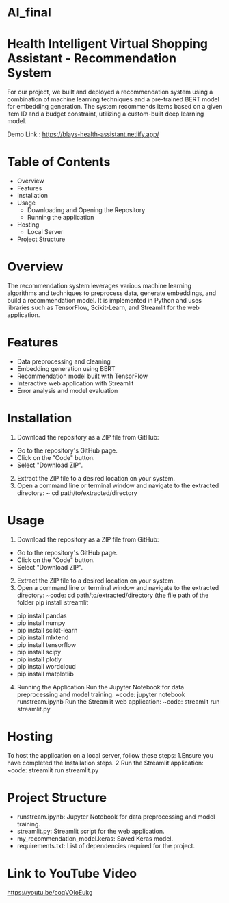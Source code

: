 # AI_final

# Health Intelligent Virtual Shopping Assistant - Recommendation System 
For our project, we built and deployed a recommendation system using a combination of machine learning techniques and a pre-trained BERT model for embedding generation. The system recommends items based on a given item ID and a budget constraint, utilizing a custom-built deep learning model.

Demo Link : https://blays-health-assistant.netlify.app/
# Table of Contents
* Overview
* Features
* Installation
* Usage
   * Downloading and Opening the Repository
   * Running the application
* Hosting
   * Local Server
* Project Structure

# Overview
The recommendation system leverages various machine learning algorithms and techniques to preprocess data, generate embeddings, and build a recommendation model. It is implemented in Python and uses libraries such as TensorFlow, Scikit-Learn, and Streamlit for the web application.  

# Features
* Data preprocessing and cleaning
* Embedding generation using BERT
* Recommendation model built with TensorFlow
* Interactive web application with Streamlit
* Error analysis and model evaluation

# Installation
1. Download the repository as a ZIP file from GitHub:
  * Go to the repository's GitHub page.
  * Click on the "Code" button.
  * Select "Download ZIP".
2. Extract the ZIP file to a desired location on your system.
3. Open a command line or terminal window and navigate to the extracted directory:
~ cd path/to/extracted/directory

# Usage
1. Download the repository as a ZIP file from GitHub:
  * Go to the repository's GitHub page.
  * Click on the "Code" button.
  * Select "Download ZIP".
2. Extract the ZIP file to a desired location on your system.
3. Open a command line or terminal window and navigate to the extracted directory:
~code: cd path/to/extracted/directory (the file path of the folder
      pip install streamlit
* pip install pandas
* pip install numpy
* pip install scikit-learn
* pip install mlxtend
* pip install tensorflow
* pip install scipy
* pip install plotly
* pip install wordcloud
* pip install matplotlib

4. Running the Application
Run the Jupyter Notebook for data preprocessing and model training:
~code: jupyter notebook runstream.ipynb
Run the Streamlit web application:
~code: streamlit run streamlit.py

# Hosting
To host the application on a local server, follow these steps:
1.Ensure you have completed the Installation steps.
2.Run the Streamlit application:
~code: streamlit run streamlit.py

# Project Structure
  * runstream.ipynb: Jupyter Notebook for data preprocessing and model training.
  * streamlit.py: Streamlit script for the web application.
  * my_recommendation_model.keras: Saved Keras model.
  * requirements.txt: List of dependencies required for the project.

# Link to YouTube Video
  https://youtu.be/coqVOloEukg
